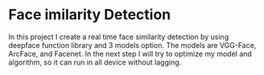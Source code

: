 # Face imilarity Detection

In this project I create a real time face similarity detection by using deepface function library and 3 models option. The models are VGG-Face, ArcFace, and Facenet. In the next step I will try to optimize my model and algorithm, so it can run in all device without lagging.